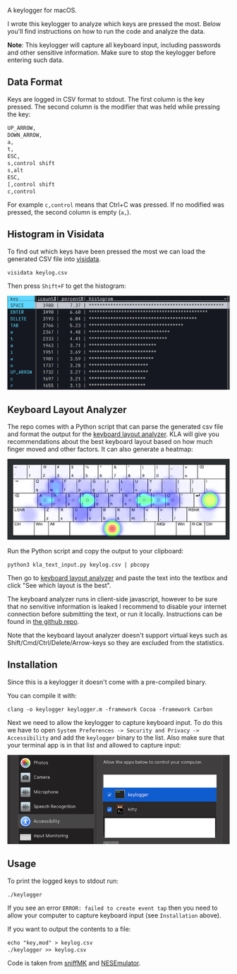 A keylogger for macOS.

I wrote this keylogger to analyze which keys are pressed the most. Below you'll find instructions on how to run the code and analyze the data.

**Note**: This keylogger will capture all keyboard input, including passwords and other sensitive information. Make sure to stop the keylogger before entering such data.

## Data Format

Keys are logged in CSV format to stdout. The first column is the key pressed. The second column is the modifier that was held while pressing the key:

```
UP_ARROW,
DOWN_ARROW,
a,
t,
ESC,
s,control shift 
s,alt 
ESC,
[,control shift 
c,control
```

For example `c,control` means that Ctrl+C was pressed. If no modified was pressed, the second column is empty (`a,`).

## Histogram in Visidata

To find out which keys have been pressed the most we can load the generated CSV file into [visidata](https://www.visidata.org/).

```
visidata keylog.csv
```

Then press `Shift+F` to get the histogram:

![visidata](/visidata.png?raw=true)

## Keyboard Layout Analyzer

The repo comes with a Python script that can parse the generated csv file and format the output for the [keyboard layout analyzer](https://stevep99.github.io/keyboard-layout-analyzer/). KLA will give you recommendations about the best keyboard layout based on how much finger moved and other factors. It can also generate a heatmap:

![heatmap](/kla-heatmap.png?raw=true)

Run the Python script and copy the output to your clipboard:

```
python3 kla_text_input.py keylog.csv | pbcopy
```

Then go to [keyboard layout analyzer](https://stevep99.github.io/keyboard-layout-analyzer/) and paste the text into the textbox and click "See which layout is the best".

The keyboard analyzer runs in client-side javascript, however to be sure that no senvitive information is leaked I recommend to disable your internet connection before submitting the text, or run it locally. Instructions can be found in [the github repo](https://github.com/patorjk/keyboard-layout-analyzer#how-to-install).

Note that the keyboard layout analyzer doesn't support virtual keys such as Shift/Cmd/Ctrl/Delete/Arrow-keys so they are excluded from the statistics.

## Installation

Since this is a keylogger it doesn't come with a pre-compiled binary.

You can compile it with:

```
clang -o keylogger keylogger.m -framework Cocoa -framework Carbon
```

Next we need to allow the keylogger to capture keyboard input. To do this we have to open `System Preferences -> Security and Privacy -> Accessibility` and add the `keylogger` binary to the list. Also make sure that your terminal app is in that list and allowed to capture input:

![capture-keyboard](/prefs-capture-keyboard.png?raw=true)

## Usage

To print the logged keys to stdout run:

```
./keylogger
```

If you see an error `ERROR: failed to create event tap` then you need to allow your computer to capture keyboard input (see `Installation` above).

If you want to output the contents to a file:

```
echo "key,mod" > keylog.csv
./keylogger >> keylog.csv
```

Code is taken from [sniffMK](https://github.com/objective-see/sniffMK/blob/master/sniffMK/sniffMK.m) and [NESEmulator](https://github.com/fredyshox/NESEmulator/blob/de0c574091a9c1f7e7713ea22f30dd0dd49b8dfb/Client/Cocoa/Sources/KeyCodeFormatter.m).
